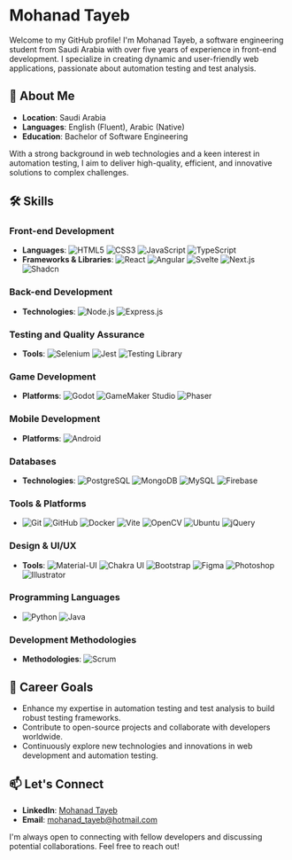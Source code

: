 # Mohanad Tayeb

Welcome to my GitHub profile! I'm Mohanad Tayeb, a software engineering student from Saudi Arabia with over five years of experience in front-end development. I specialize in creating dynamic and user-friendly web applications, passionate about automation testing and test analysis.

## 🚀 About Me

- **Location**: Saudi Arabia
- **Languages**: English (Fluent), Arabic (Native)
- **Education**: Bachelor of Software Engineering

With a strong background in web technologies and a keen interest in automation testing, I aim to deliver high-quality, efficient, and innovative solutions to complex challenges.

## 🛠 Skills

### Front-end Development
- **Languages**: ![HTML5](https://img.shields.io/badge/-HTML5-E34F26?style=flat&logo=html5&logoColor=white) ![CSS3](https://img.shields.io/badge/-CSS3-1572B6?style=flat&logo=css3&logoColor=white) ![JavaScript](https://img.shields.io/badge/-JavaScript-F7DF1E?style=flat&logo=javascript&logoColor=black) ![TypeScript](https://img.shields.io/badge/-TypeScript-3178C6?style=flat&logo=typescript&logoColor=white)
- **Frameworks & Libraries**: ![React](https://img.shields.io/badge/-React-61DAFB?style=flat&logo=react&logoColor=black) ![Angular](https://img.shields.io/badge/-Angular-DD0031?style=flat&logo=angular&logoColor=white) ![Svelte](https://img.shields.io/badge/-Svelte-FF3E00?style=flat&logo=svelte&logoColor=white) ![Next.js](https://img.shields.io/badge/-Next.js-000000?style=flat&logo=next.js&logoColor=white) ![Shadcn](https://img.shields.io/badge/-Shadcn-3178C6?style=flat&logo=shadcn&logoColor=white)

### Back-end Development
- **Technologies**: ![Node.js](https://img.shields.io/badge/-Node.js-339933?style=flat&logo=node.js&logoColor=white) ![Express.js](https://img.shields.io/badge/-Express.js-000000?style=flat&logo=express&logoColor=white)

### Testing and Quality Assurance
- **Tools**: ![Selenium](https://img.shields.io/badge/-Selenium-43B02A?style=flat&logo=selenium&logoColor=white) ![Jest](https://img.shields.io/badge/-Jest-C21325?style=flat&logo=jest&logoColor=white) ![Testing Library](https://img.shields.io/badge/-Testing_Library-E33332?style=flat&logo=testing-library&logoColor=white)

### Game Development
- **Platforms**: ![Godot](https://img.shields.io/badge/-Godot-478CBF?style=flat&logo=godot-engine&logoColor=white) ![GameMaker Studio](https://img.shields.io/badge/-GameMaker_Studio-71C837?style=flat&logo=gamemaker&logoColor=white) ![Phaser](https://img.shields.io/badge/-Phaser-8DB7F5?style=flat)

### Mobile Development
- **Platforms**: ![Android](https://img.shields.io/badge/-Android-3DDC84?style=flat&logo=android&logoColor=white)

### Databases
- **Technologies**: ![PostgreSQL](https://img.shields.io/badge/-PostgreSQL-336791?style=flat&logo=postgresql&logoColor=white) ![MongoDB](https://img.shields.io/badge/-MongoDB-47A248?style=flat&logo=mongodb&logoColor=white) ![MySQL](https://img.shields.io/badge/-MySQL-4479A1?style=flat&logo=mysql&logoColor=white) ![Firebase](https://img.shields.io/badge/-Firebase-FFCA28?style=flat&logo=firebase&logoColor=black)

### Tools & Platforms
- ![Git](https://img.shields.io/badge/-Git-F05032?style=flat&logo=git&logoColor=white) ![GitHub](https://img.shields.io/badge/-GitHub-181717?style=flat&logo=github&logoColor=white) ![Docker](https://img.shields.io/badge/-Docker-2496ED?style=flat&logo=docker&logoColor=white) ![Vite](https://img.shields.io/badge/-Vite-646CFF?style=flat&logo=vite&logoColor=white) ![OpenCV](https://img.shields.io/badge/-OpenCV-5C3EE8?style=flat&logo=opencv&logoColor=white) ![Ubuntu](https://img.shields.io/badge/-Ubuntu-E95420?style=flat&logo=ubuntu&logoColor=white) ![jQuery](https://img.shields.io/badge/-jQuery-0769AD?style=flat&logo=jquery&logoColor=white)

### Design & UI/UX
- **Tools**: ![Material-UI](https://img.shields.io/badge/-Material--UI-0081CB?style=flat&logo=material-ui&logoColor=white) ![Chakra UI](https://img.shields.io/badge/-Chakra--UI-319795?style=flat&logo=chakraui&logoColor=white) ![Bootstrap](https://img.shields.io/badge/-Bootstrap-7952B3?style=flat&logo=bootstrap&logoColor=white) ![Figma](https://img.shields.io/badge/-Figma-F24E1E?style=flat&logo=figma&logoColor=white) ![Photoshop](https://img.shields.io/badge/-Photoshop-31A8FF?style=flat&logo=adobe-photoshop&logoColor=white) ![Illustrator](https://img.shields.io/badge/-Illustrator-FF9A00?style=flat&logo=adobe-illustrator&logoColor=white)

### Programming Languages
- ![Python](https://img.shields.io/badge/-Python-3776AB?style=flat&logo=python&logoColor=white) ![Java](https://img.shields.io/badge/-Java-007396?style=flat&logo=java&logoColor=white)

### Development Methodologies
- **Methodologies**: ![Scrum](https://img.shields.io/badge/-Scrum-6DB33F?style=flat&logo=scrumalliance&logoColor=white)


## 🎯 Career Goals

- Enhance my expertise in automation testing and test analysis to build robust testing frameworks.
- Contribute to open-source projects and collaborate with developers worldwide.
- Continuously explore new technologies and innovations in web development and automation testing.

## 📫 Let's Connect

- **LinkedIn**: [Mohanad Tayeb](https://www.linkedin.com/in/mohanad-tayeb-94a490159/)
- **Email**: [mohanad_tayeb@hotmail.com](mailto:mohanad_tayeb@hotmail.com)

I'm always open to connecting with fellow developers and discussing potential collaborations. Feel free to reach out!
